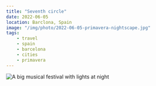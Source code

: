 ```yaml
---
title: "Seventh circle"
date: 2022-06-05
location: Barclona, Spain
image: "/img/photo/2022-06-05-primavera-nightscape.jpg"
tags:
    - travel
    - spain
    - barcelona
    - cities
    - primavera
---
```


![A big musical festival with lights at night](/img/photo/2022-06-05-primavera-nightscape.jpg)
